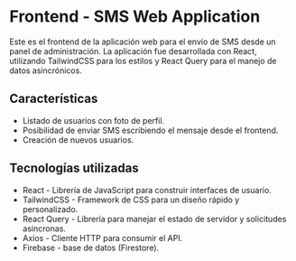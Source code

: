 # Frontend - SMS Web Application

Este es el frontend de la aplicación web para el envío de SMS desde un panel de administración. La aplicación fue desarrollada con React, utilizando TailwindCSS para los estilos y React Query para el manejo de datos asincrónicos.

## Características

- Listado de usuarios con foto de perfil.
- Posibilidad de enviar SMS escribiendo el mensaje desde el frontend.
- Creación de nuevos usuarios.

## Tecnologías utilizadas

- React - Librería de JavaScript para construir interfaces de usuario.
- TailwindCSS - Framework de CSS para un diseño rápido y personalizado.
- React Query - Librería para manejar el estado de servidor y solicitudes asíncronas.
- Axios - Cliente HTTP para consumir el API.
- Firebase - base de datos (Firestore).